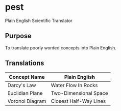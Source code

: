 # pest
Plain English Scientific Translator

## Purpose
To translate poorly worded concepts into Plain English.

## Translations

Concept Name | Plain English
-------------|--------------
Darcy's Law | Water Flow In Rocks
Euclidian Plane | Two-Dimensional Space
Voronoi Diagram | Closest Half-Way Lines
